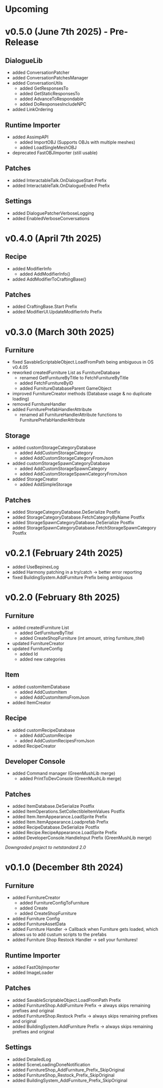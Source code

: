 # Upcoming
# v0.5.0 (June 7th 2025) - Pre-Release
## DialogueLib 
- added ConversationPatcher
- added ConversationPatchesManager
- added ConversationUtils
  - added GetResponsesTo
  - added GetStaticResponsesTo
  - added AdvanceToRespondable
  - added DoResponsesIncludeNPC
- added LinkOrdering

## Runtime Importer
- added AssimpAPI
  - added ImportOBJ (Supports OBJs with multiple meshes)
  - added LoadSingleMeshOBJ
- deprecated FastOBJImporter (still usable)

## Patches
- added InteractableTalk.OnDialogueStart Prefix
- added InteractableTalk.OnDialogueEnded Prefix

## Settings
- added DialoguePatcherVerboseLogging
- added EnabledVerboseConversations

# v0.4.0 (April 7th 2025)
## Recipe
- added ModifierInfo
  - added AddModifierInfo()
- added AddModifierToCraftingBase()

## Patches
- added CraftingBase.Start Prefix
- added ModifierUI.UpdateModifierInfo Prefix

# v0.3.0 (March 30th 2025)
## Furniture
- fixed SavableScriptableObject.LoadFromPath being ambiguous in OS v0.4.05
- reworked createdFurniture List as FurnitureDatabase
  - renamed GetFurnitureByTitle to FetchFurnitureByTitle
  - added FetchFurnitureByID
  - added FurnitureDatabaseParent GameObject
- improved FurnitureCreator methods (Database usage & no duplicate loading)
- removed FurnitureHandler
- added FurniturePrefabHandlerAttribute
  - renamed all FurnitureHandlerAttribute functions to FurniturePrefabHandlerAttribute

## Storage
- added customStorageCategoryDatabase
  - added AddCustomStorageCategory
  - added AddCustomStorageCategoryFromJson
- added customStorageSpawnCategoryDatabase
  - added AddCustomStorageSpawnCategory
  - added AddCustomStorageSpawnCategoryFromJson
- added StorageCreator
  - added AddSimpleStorage

## Patches
- added StorageCategoryDatabase.DeSerialize Postfix
- added StorageCategoryDatabase.FetchCategoryByName Postfix
- added StorageSpawnCategoryDatabase.DeSerialize Postfix
- added StorageSpawnCategoryDatabase.FetchStorageSpawnCategory Postfix

# v0.2.1 (February 24th 2025)
- added UseBepinexLog
- added Harmony patching in a try/catch -> better error reporting
- fixed BuildingSystem.AddFurniture Prefix being ambiguous

# v0.2.0 (February 8th 2025)
## Furniture
- added createdFurniture List
  - added GetFurnitureByTitel
  - added CreateShopFurniture (int amount, string furniture_titel)
- updated FurnitureCreator
- updated FurnitureConfig
  - added Id
  - added new categories
## Item
- added customItemDatabase
  - added AddCustomItem
  - added AddCustomItemsFromJson
- added ItemCreator
## Recipe
- added customRecipeDatabase
  - added AddCustomRecipe
  - added AddCustomRecipesFromJson
- added RecipeCreator
## Developer Console
- added Command manager (GreenMushLib merge)
  - added PrintToDevConsole (GreenMushLib merge)
## Patches
- added ItemDatabase.DeSerialize Postfix
- added ItemOperations.SetCollectibleItemValues Postfix
- added Item.ItemAppearance.LoadSprite Prefix
- added Item.ItemAppearance.Loadprefab Prefix
- added RecipeDatabase.DeSerialize Postfix
- added Recipe.RecipeAppearance.LoadSprite Prefix
- added DeveloperConsole.HandleInput Prefix (GreenMushLib merge)

*Downgraded project to netstandard 2.0*
# v0.1.0 (December 8th 2024)
## Furniture
- added FurnitureCreator
  - added FurnitureConfigToFurniture
  - added Create
  - added CreateShopFurniture
- added Furniture Config
- added FurnitureAssetData
- added Furniture Handler -> Callback when Furniture gets loaded, which allows us to add custum scripts to the prefabs
- added Furniture Shop Restock Handler -> sell your furnitures!
## Runtime Importer
- added FastObjImporter
- added ImageLoader
## Patches
- added SavableScriptableObject.LoadFromPath Prefix
- added FurnitureShop.AddFurniture Prefix -> always skips remaining prefixes and original
- added FurnitureShop.Restock Prefix -> always skips remaining prefixes and original
- added BuildingSystem.AddFurniture Prefix -> always skips remaining prefixes and original
## Settings
- added DetailedLog
- added SceneLoadingDoneNotification
- added FurnitureShop_AddFurniture_Prefix_SkipOriginal
- added FurnitureShop_Restock_Prefix_SkipOriginal
- added BuildingSystem_AddFurniture_Prefix_SkipOriginal
